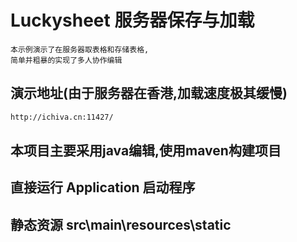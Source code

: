 # Luckysheet 服务器保存与加载
    本示例演示了在服务器取表格和存储表格,
    简单并粗暴的实现了多人协作编辑
## 演示地址(由于服务器在香港,加载速度极其缓慢)
```dtd
http://ichiva.cn:11427/
```
## 本项目主要采用java编辑,使用maven构建项目
## 直接运行 Application 启动程序
## 静态资源 src\main\resources\static


